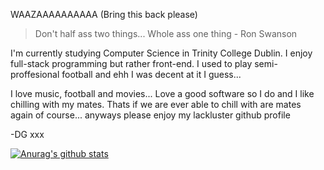 WAAZAAAAAAAAAA (Bring this back please)

>Don't half ass two things... Whole ass one thing - Ron Swanson

I'm currently studying Computer Science in Trinity College Dublin. I enjoy full-stack programming but rather front-end. I used to play semi-proffesional football and ehh I was decent at it I guess...

I love music, football and movies... Love a good software so I do and I like chilling with my mates. Thats if we are ever able to chill with are mates again of course... anyways please enjoy my lackluster github profile 

-DG xxx

[![Anurag's github stats](https://github-readme-stats.vercel.app/api?username=danana5&theme=radical)](https://github.com/anuraghazra/github-readme-stats)
